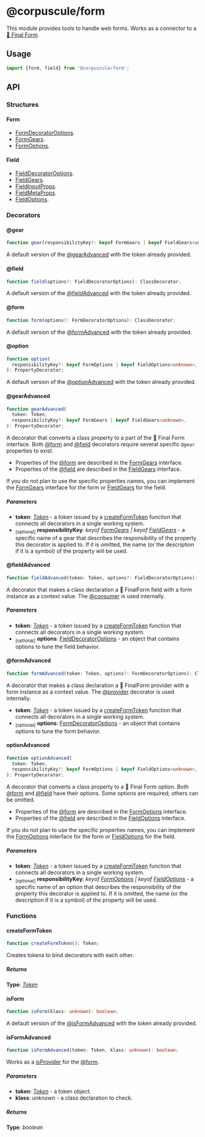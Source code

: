 # @corpuscule/form

This module provides tools to handle web forms. Works as a connector to a
[🏁 Final Form](https://final-form.org/).

## Usage

```typescript
import {form, field} from '@corpuscule/form';
```

## API

### Structures

#### Form

- [FormDecoratorOptions](./FormDecoratorOptions.md).
- [FormGears](./FormGears.md).
- [FormOptions](./FormOptions.md).

#### Field

- [FieldDecoratorOptions](./FieldDecoratorOptions.md).
- [FieldGears](./FieldGears.md).
- [FieldInputProps](./FieldInputProps.md).
- [FieldMetaProps](./FieldMetaProps.md).
- [FieldOptions](./FieldOptions.md).

### Decorators

#### @gear

```typescript
function gear(responsibilityKey?: keyof FormGears | keyof FieldGears<unknown>): PropertyDecorator;
```

A default version of the [@gearAdvanced](#gearadvanced) with the token already
provided.

#### @field

```typescript
function field(options?: FieldDecoratorOptions): ClassDecorator;
```

A default version of the [@fieldAdvanced](#fieldadvanced) with the token already
provided.

#### @form

```typescript
function form(options?: FormDecoratorOptions): ClassDecorator;
```

A default version of the [@formAdvanced](#formadvanced) with the token already
provided.

#### @option

```typescript
function option(
  responsibilityKey?: keyof FormOptions | keyof FieldOptions<unknown>,
): PropertyDecorator;
```

A default version of the [@optionAdvanced](#optionadvanced) with the token
already provided.

#### @gearAdvanced

```typescript
function gearAdvanced(
  token: Token,
  responsibilityKey?: keyof FormGears | keyof FieldGears<unknown>,
): PropertyDecorator;
```

A decorator that converts a class property to a part of the 🏁 Final Form
interface. Both [@form](#formadvanced) and [@field](#fieldadvanced) decorators
require several specific `@gear` properties to exist.

- Properties of the [@form](#formadvanced) are described in the
  [FormGears](./FormGears.md) interface.
- Properties of the [@field](#fieldadvanced) are described in the
  [FieldGears](./FieldGears.md) interface.

If you do not plan to use the specific properties names, you can implement
the [FormGears](./FormGears.md) interface for the form or [FieldGears](./FieldGears.md)
for the field.

##### Parameters

- **token**: _[Token](../../utils/docs/tokenRegistry.md#token)_ - a token issued
  by a [createFormToken](#createformtoken) function that connects all decorators
  in a single working system.
- <sub>[optional]</sub> **responsibilityKey**: _keyof [FormGears](./FormGears.md)
  | keyof [FieldGears](./FieldGears.md)_ - a specific name of a gear that
  describes the responsibility of the property this decorator is applied to. If
  it is omitted, the name (or the description if it is a symbol) of the property
  will be used.

#### @fieldAdvanced

```typescript
function fieldAdvanced(token: Token, options?: FieldDecoratorOptions): ClassDecorator;
```

A decorator that makes a class declaration a 🏁 FinalForm field with a form
instance as a context value. The [@consumer](../../context/docs/index.md#consumer)
is used internally.

##### Parameters

- **token**: _[Token](../../utils/docs/tokenRegistry.md#token)_ - a token issued
  by a [createFormToken](#createformtoken) function that connects all decorators
  in a single working system.
- <sub>[optional]</sub> **options**: [FieldDecoratorOptions](./FieldDecoratorOptions.md) -
  an object that contains options to tune the field behavior.

#### @formAdvanced

```typescript
function formAdvanced(token: Token, options?: FormDecoratorOptions): ClassDecorator;
```

A decorator that makes a class declaration a 🏁 FinalForm provider with a
form instance as a context value. The [@provider](../../context/docs/index.md#provider)
decorator is used internally.

- **token**: _[Token](../../utils/docs/tokenRegistry.md#token)_ - a token issued
  by a [createFormToken](#createformtoken) function that connects all decorators
  in a single working system.
- <sub>[optional]</sub> **options**: [FormDecoratorOptions](./FormDecoratorOptions.md) -
  an object that contains options to tune the form behavior.

#### optionAdvanced

```typescript
function optionAdvanced(
  token: Token,
  responsibilityKey?: keyof FormOptions | keyof FieldOptions<unknown>,
): PropertyDecorator;
```

A decorator that converts a class property to a 🏁 Final Form option. Both
[@form](#formadvanced) and [@field](#fieldadvanced) have their options. Some
options are required; others can be omitted.

- Properties of the [@form](#formadvanced) are described in the [FormOptions](./FormOptions.md)
  interface.
- Properties of the [@field](#fieldadvanced) are described in the [FieldOptions](./FieldOptions.md)
  interface.

If you do not plan to use the specific properties names, you can implement
the [FormOptions](./FormOptions.md) interface for the form or [FieldOptions](./FieldOptions.md)
for the field.

##### Parameters

- **token**: _[Token](../../utils/docs/tokenRegistry.md#token)_ - a token issued
  by a [createFormToken](#createformtoken) function that connects all decorators
  in a single working system.
- <sub>[optional]</sub> **responsibilityKey**: _keyof [FormOptions](./FormOptions.md)
  | keyof [FieldOptions](./FieldOptions.md)_ - a specific name of an option that
  describes the responsibility of the property this decorator is applied to. If
  it is omitted, the name (or the description if it is a symbol) of the property
  will be used.

### Functions

#### createFormToken

```typescript
function createFormToken(): Token;
```

Creates tokens to bind decorators with each other.

##### Returns

**Type**: _[Token](../../utils/docs/tokenRegistry.md#token)_

#### isForm

```typescript
function isForm(klass: unknown): boolean;
```

A default version of the [@isFormAdvanced](#isformadvanced) with the token
already provided.

#### isFormAdvanced

```typescript
function isFormAdvanced(token: Token, klass: unknown): boolean;
```

Works as a [isProvider](../../context/docs/index.md#isprovider) for the
[@form](#formadvanced).

##### Parameters

- **token**: _[Token](../../utils/docs/tokenRegistry.md#token)_ - a token
  object.
- **klass**: _unknown_ - a class declaration to check.

##### Returns

**Type**: _boolean_
